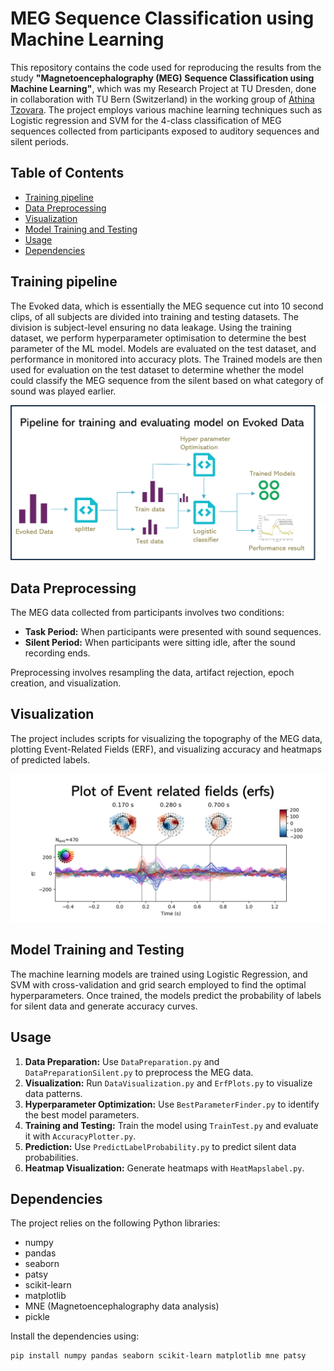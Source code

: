 # MEG Sequence Classification using Machine Learning

This repository contains the code used for reproducing the results from the study
**"Magnetoencephalography (MEG) Sequence Classification using Machine Learning"**, which was my Research Project
at TU Dresden, done in collaboration with TU Bern (Switzerland) in the working group of 
[Athina Tzovara](https://neuro.inf.unibe.ch/menu/atzovara.html).
The project employs various machine learning techniques such as Logistic regression and SVM for the
4-class classification of MEG sequences collected from participants exposed to auditory sequences and silent periods.

## Table of Contents
- [Training pipeline](#training-pipeline)
- [Data Preprocessing](#data-preprocessing)
- [Visualization](#visualization)
- [Model Training and Testing](#model-training-and-testing)
- [Usage](#usage)
- [Dependencies](#dependencies)

## Training pipeline
The Evoked data, which is essentially the MEG sequence cut into 10 second clips, of all subjects are divided into training and
testing datasets. The division is subject-level ensuring no data leakage. Using the training dataset, we perform
hyperparameter optimisation to determine the best parameter of the ML model. Models are evaluated on the test dataset,
and performance in monitored into accuracy plots. The Trained models are then used for evaluation on the test dataset to
determine whether the model could classify the MEG sequence from the silent based on what category of sound was played earlier.

![Model Training Pipeline](assets/task_pipeline.png)

## Data Preprocessing
The MEG data collected from participants involves two conditions:
- **Task Period:** When participants were presented with sound sequences.
- **Silent Period:** When participants were sitting idle, after the sound recording ends.

Preprocessing involves resampling the data, artifact rejection, epoch creation, and visualization.

## Visualization
The project includes scripts for visualizing the topography of the MEG data,
plotting Event-Related Fields (ERF), and visualizing accuracy and heatmaps of predicted labels.

![Preprocessed data](assets/preprocessed_data.png)

## Model Training and Testing
The machine learning models are trained using Logistic Regression, and SVM with cross-validation
and grid search employed to find the optimal hyperparameters.
Once trained, the models predict the probability of labels for silent data and generate accuracy curves.

## Usage
1. **Data Preparation:** Use `DataPreparation.py` and `DataPreparationSilent.py` to preprocess the MEG data.
2. **Visualization:** Run `DataVisualization.py` and `ErfPlots.py` to visualize data patterns.
3. **Hyperparameter Optimization:** Use `BestParameterFinder.py` to identify the best model parameters.
4. **Training and Testing:** Train the model using `TrainTest.py` and evaluate it with `AccuracyPlotter.py`.
5. **Prediction:** Use `PredictLabelProbability.py` to predict silent data probabilities.
6. **Heatmap Visualization:** Generate heatmaps with `HeatMapslabel.py`.

## Dependencies
The project relies on the following Python libraries:
- numpy
- pandas
- seaborn
- patsy
- scikit-learn
- matplotlib
- MNE (Magnetoencephalography data analysis)
- pickle

Install the dependencies using:
```bash
pip install numpy pandas seaborn scikit-learn matplotlib mne patsy
